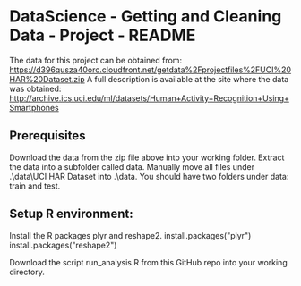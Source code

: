 DataScience - Getting and Cleaning Data - Project - README
==========================================================

The data for this project can be obtained from: https://d396qusza40orc.cloudfront.net/getdata%2Fprojectfiles%2FUCI%20HAR%20Dataset.zip
A full description is available at the site where the data was obtained: http://archive.ics.uci.edu/ml/datasets/Human+Activity+Recognition+Using+Smartphones 

Prerequisites
-------------
Download the data from the zip file above into your working folder.
Extract the data into a subfolder called data. Manually move all files under .\data\UCI HAR Dataset into .\data.
You should have two folders under data: train and test.

Setup R environment:
----------------------
Install the R packages plyr and reshape2.
install.packages("plyr")
install.packages("reshape2")

Download the script run_analysis.R from this GitHub repo into your working directory.